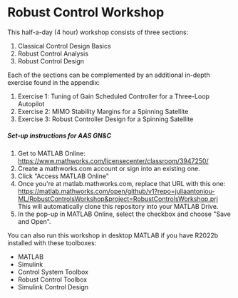 # Robust Control Workshop
This half-a-day (4 hour) workshop consists of three sections:
1. Classical Control Design Basics
2. Robust Control Analysis
3. Robust Control Design

Each of the sections can be complemented by an additional in-depth exercise found in the appendix:

1. Exercise 1: Tuning of Gain Scheduled Controller for a Three-Loop Autopilot
2. Exercise 2: MIMO Stability Margins for a Spinning Satellite
3. Exercise 3: Robust Controller Design for a Spinning Satellite

#####  Set-up instructions for AAS GN&C
1. Get to MATLAB Online: https://www.mathworks.com/licensecenter/classroom/3947250/ 
2. Create a mathworks.com account or sign into an existing one.
3. Click "Access MATLAB Online"
4. Once you're at matlab.mathworks.com, replace that URL with this one: https://matlab.mathworks.com/open/github/v1?repo=juliaantoniou-ML/RobustControlsWorkshop&project=RobustControlsWorkshop.prj 
This will automatically clone this repository into your MATLAB Drive.
5. In the pop-up in MATLAB Online, select the checkbox and choose "Save and Open".

You can also run this workshop in desktop MATLAB if you have R2022b installed with these toolboxes:
* MATLAB
* Simulink
* Control System Toolbox
* Robust Control Toolbox
* Simulink Control Design